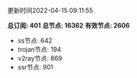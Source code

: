 更新时间2022-04-15 09:11:55

**总订阅: 401**
**总节点: 16362**
**有效节点: 2606**
- ss节点: 642
- trojan节点: 194
- v2ray节点: 869
- ssr节点: 901
